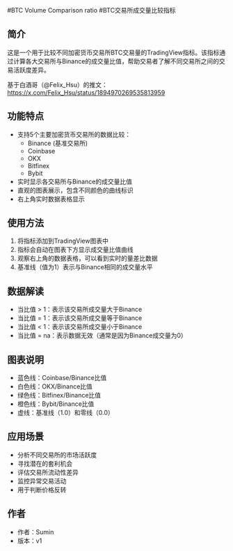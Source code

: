 #BTC Volume Comparison ratio 
#BTC交易所成交量比较指标

## 简介
这是一个用于比较不同加密货币交易所BTC交易量的TradingView指标。该指标通过计算各大交易所与Binance的成交量比值，帮助交易者了解不同交易所之间的交易活跃度差异。

基于白酒哥（@Felix_Hsu）的推文：https://x.com/Felix_Hsu/status/1894970269535813959

## 功能特点
- 支持5个主要加密货币交易所的数据比较：
  - Binance (基准交易所)
  - Coinbase
  - OKX
  - Bitfinex
  - Bybit
- 实时显示各交易所与Binance的成交量比值
- 直观的图表展示，包含不同颜色的曲线标识
- 右上角实时数据表格显示

## 使用方法
1. 将指标添加到TradingView图表中
2. 指标会自动在图表下方显示成交量比值曲线
3. 观察右上角的数据表格，可以看到实时的量差比数据
4. 基准线（值为1）表示与Binance相同的成交量水平

## 数据解读
- 当比值 > 1：表示该交易所成交量大于Binance
- 当比值 = 1：表示该交易所成交量等于Binance
- 当比值 < 1：表示该交易所成交量小于Binance
- 当比值 = na：表示数据无效（通常是因为Binance成交量为0）

## 图表说明
- 蓝色线：Coinbase/Binance比值
- 白色线：OKX/Binance比值
- 绿色线：Bitfinex/Binance比值
- 橙色线：Bybit/Binance比值
- 虚线：基准线（1.0）和零线（0.0）

## 应用场景
- 分析不同交易所的市场活跃度
- 寻找潜在的套利机会
- 评估交易所流动性差异
- 监控异常交易活动
- 用于判断价格反转

## 作者
- 作者：Sumin
- 版本：v1
